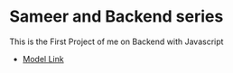 # Sameer and Backend series

This is the First Project of me on Backend with Javascript

- [Model Link](https://app.eraser.io/workspace/g0aVTnY5A0ufafdWEN6v?origin=share)
 